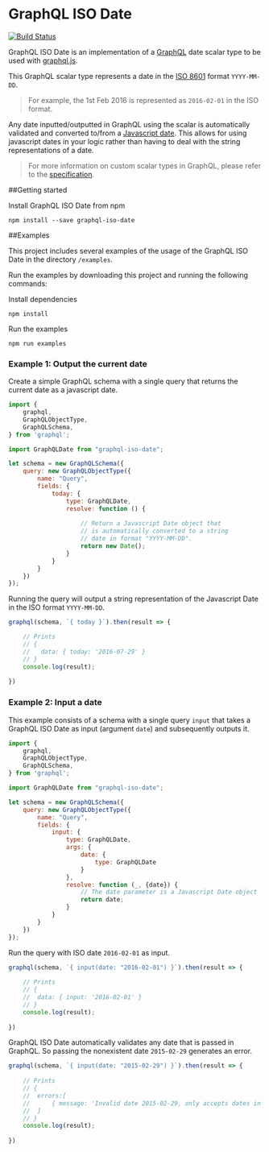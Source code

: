 # GraphQL ISO Date

[![Build Status](https://travis-ci.org/excitement-engineer/graphql-iso-date.svg?branch=master)](https://travis-ci.org/excitement-engineer/graphql-iso-date)

GraphQL ISO Date is an implementation of a [GraphQL](https://facebook.github.io/graphql/) date scalar type to be used with [graphql.js](https://github.com/graphql/graphql-js). 

This GraphQL scalar type represents a date in the [ISO 8601](https://en.wikipedia.org/wiki/ISO_8601) format `YYYY-MM-DD`.

>For example, the 1st Feb 2016 is represented as `2016-02-01` in the ISO format. 

Any date inputted/outputted in GraphQL using the scalar is automatically validated and converted to/from a [Javascript date](https://developer.mozilla.org/en-US/docs/Web/JavaScript/Reference/Global_Objects/Date). This allows for using javascript dates in your logic rather than having to deal with the string representations of a date.

> For more information on custom scalar types in GraphQL, please refer to the [specification](https://facebook.github.io/graphql/#sec-Scalars).

##Getting started

Install GraphQL ISO Date from npm

```
npm install --save graphql-iso-date
```

##Examples

This project includes several examples of the usage of the GraphQL ISO Date in the directory `/examples`.

Run the examples by downloading this project and running the following commands:

Install dependencies

```
npm install
```

Run the examples

```
npm run examples
```


### Example 1: Output the current date

Create a simple GraphQL schema with a single query that returns the current date as a javascript date.

```js
import {
    graphql,
    GraphQLObjectType,
    GraphQLSchema,
} from 'graphql';

import GraphQLDate from "graphql-iso-date";

let schema = new GraphQLSchema({
    query: new GraphQLObjectType({
        name: "Query",
        fields: {
            today: {
                type: GraphQLDate,
                resolve: function () {
                
                    // Return a Javascript Date object that
                    // is automatically converted to a string
                    // date in format "YYYY-MM-DD".
                    return new Date();
                }
            }
        }
    })
});
```

Running the query will output a string representation of the Javascript Date in the ISO format `YYYY-MM-DD`.

```js
graphql(schema, `{ today }`).then(result => {

    // Prints
    // { 
    //	 data: { today: '2016-07-29' } 
    // }
    console.log(result);
    
})
```


### Example 2: Input a date

This example consists of a schema with a single query `input` that takes a GraphQL ISO Date as input (argument `date`) and subsequently outputs it.

```js
import {
    graphql,
    GraphQLObjectType,
    GraphQLSchema,
} from 'graphql';

import GraphQLDate from "graphql-iso-date";

let schema = new GraphQLSchema({
    query: new GraphQLObjectType({
        name: "Query",
        fields: {
            input: {
                type: GraphQLDate,
                args: {
                    date: {
                        type: GraphQLDate
                    }
                },
                resolve: function (_, {date}) {
                    // The date parameter is a Javascript Date object
                    return date;
                }
            }
        }
    })
});
```

Run the query with ISO date `2016-02-01` as input.

```js
graphql(schema, `{ input(date: "2016-02-01") }`).then(result => {
    
    // Prints
    // { 
    //	data: { input: '2016-02-01' } 
    // }
    console.log(result);
        
})
```

GraphQL ISO Date automatically validates any date that is passed in GraphQL. So passing the nonexistent date `2015-02-29` generates an error.

```js
graphql(schema, `{ input(date: "2015-02-29") }`).then(result => {
    
    // Prints
    // { 
    // 	errors:[ 
    // 		{ message: 'Invalid date 2015-02-29, only accepts dates in format 'YYYY-MM-DD'' } 
    //	] 
    // }
    console.log(result);
        
})
```
